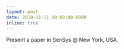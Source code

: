 ```yaml
---
layout: post
date: 2019-11-11 00:00:00-0000
inline: true
---
```


Present a paper in SenSys @ New York, USA.